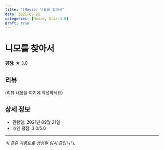 ```yaml
---
title: "[Movie] 니모를 찾아서"
date: 2021-09-21
categories: [Movie, Star-3.0]
draft: true
---
```


# 니모를 찾아서

**평점:** ★ 3.0

## 리뷰

(리뷰 내용을 여기에 작성하세요)

## 상세 정보

- 관람일: 2021년 09월 21일
- 개인 평점: 3.0/5.0

---

*이 글은 자동으로 생성된 임시 글입니다.*

